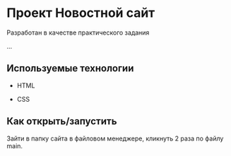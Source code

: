 # Проект Новостной сайт

Разработан в качестве практического задания

…

## Используемые технологии

* HTML

* CSS


## Как открыть/запустить

Зайти в папку сайта в файловом менеджере, кликнуть 2 раза по файлу main.